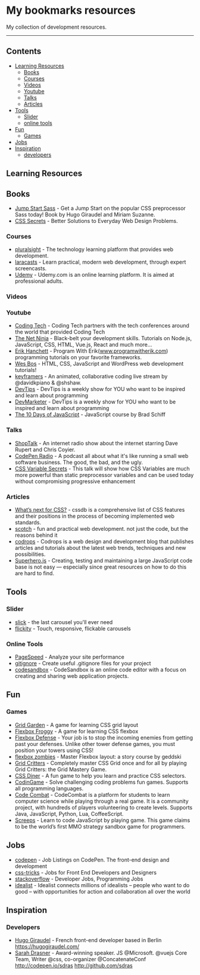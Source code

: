 # My bookmarks resources

My collection of development resources.

---

## Contents

- [Learning Resources](#learning-resources)
  - [Books](#books)
  - [Courses](#courses)
  - [Videos](#videos)
  - [Youtube](#youtube)
  - [Talks](#talks)
  - [Articles](#articles)
- [Tools](#tools)
  - [Slider](#slider)
  - [online tools](#online-tools)
- [Fun](#fun)
  - [Games](#games)
- [Jobs](#jobs)
- [Inspiration](#inspiration)
  - [developers](#developers)

## Learning Resources

## Books

- [Jump Start Sass](https://www.sitepoint.com/premium/books/jump-start-sass) - Get a Jump Start on the popular CSS preprocessor Sass today! Book by Hugo Giraudel and Miriam Suzanne.
- [CSS Secrets](https://www.goodreads.com/book/show/20830437-css-secrets) -  Better Solutions to Everyday Web Design Problems.

### Courses

- [pluralsight](https://www.pluralsight.com/) - The technology learning platform that provides web development.
- [laracasts](https://laracasts.com/) - Learn practical, modern web development, through expert screencasts.
- [Udemy](https://www.udemy.com/) - Udemy.com is an online learning platform. It is aimed at professional adults.

### Videos

### Youtube

- [Coding Tech](https://www.youtube.com/channel/UCtxCXg-UvSnTKPOzLH4wJaQ) - Coding Tech partners with the tech conferences around the world that provided Coding Tech
- [The Net Ninja](https://www.youtube.com/channel/UCW5YeuERMmlnqo4oq8vwUpg) - Black-belt your development skills. Tutorials on Node.js, JavaScript, CSS, HTML, Vue.js, React and much more...
- [Erik Hanchett](https://www.youtube.com/channel/UCshZ3rdoCLjDYuTR_RBubzw) - Program With Erik(www.programwitherik.com) programming tutorials on your favorite frameworks.
- [Wes Bos](https://www.youtube.com/user/wesbos) - HTML, CSS, JavaScript and WordPress web development tutorials!
- [keyframers](https://www.youtube.com/channel/UCtmYk7H-NNYLEe_LgBRYomA) - An animated, collaborative coding live stream by @davidkpiano & @shshaw.
- [DevTips](https://www.youtube.com/user/DevTipsForDesigners) - DevTips is a weekly show for YOU who want to be inspired and learn about programming
- [DevMarketer](https://www.youtube.com/channel/UC6kwT7-jjZHHF1s7vCfg2CA) - DevTips is a weekly show for YOU who want to be inspired and learn about programming
- [The 10 Days of JavaScript](https://www.youtube.com/watch?v=dc-2t26Vuhs&list=PLpcSpRrAaOaoIqHQddZOdbRrzr5dJtgSs) - JavaScript course by Brad Schiff

### Talks
- [ShopTalk](https://shoptalkshow.com/) - An internet radio show about the internet starring Dave Rupert and Chris Coyier.
- [CodePen Radio](https://blog.codepen.io/radio/) - A podcast all about what it's like running a small web software business. The good, the bad, and the ugly.
- [CSS Variable Secrets](https://www.youtube.com/watch?v=UQRSaG1hQ20) - This talk will show how CSS Variables are much more powerful than static preprocessor variables and can be used today without compromising progressive enhancement

### Articles
- [What’s next for CSS?](https://cssdb.org/) - cssdb is a comprehensive list of CSS features and their positions in the process of becoming implemented web standards.
- [scotch](https://scotch.io/) - fun and practical web development. not just the code, but the reasons behind it
- [codrops](https://tympanus.net/codrops/) - Codrops is a web design and development blog that publishes articles and tutorials about the latest web trends, techniques and new possibilities.
- [Superhero.js](http://superherojs.com/) - Creating, testing and maintaining a large JavaScript code base is not easy — especially since great resources on how to do this are hard to find.

## Tools

### Slider

- [slick](http://kenwheeler.github.io/slick/) - the last carousel you'll ever need
- [flickity](https://flickity.metafizzy.co/) - Touch, responsive, flickable carousels

### Online Tools
- [PageSpeed](https://developers.google.com/speed/) - Analyze your site performance
- [gitignore](https://www.gitignore.io/) - Create useful .gitignore files for your project
- [codesandbox](https://codesandbox.io/) - CodeSandbox is an online code editor with a focus on creating and sharing web application projects.

## Fun

### Games
- [Grid Garden](http://cssgridgarden.com/) - A game for learning CSS grid layout
- [Flexbox Froggy](https://flexboxfroggy.com/) - A game for learning CSS flexbox
- [Flexbox Defense](http://www.flexboxdefense.com/) - Your job is to stop the incoming enemies from getting past your defenses. Unlike other tower defense games, you must position your towers using CSS!
- [flexbox zombies](https://flexboxzombies.com/) - Master Flexbox layout: a story course by geddski
- [Grid Critters](http://www.gridcritters.com/) - Completely master CSS Grid once and for all by playing Grid Critters: the Grid Mastery Game.
- [CSS Diner](http://flukeout.github.io/) - A fun game to help you learn and practice CSS selectors.
- [CodinGame](https://www.codingame.com) - Solve challenging coding problems fun games. Supports all programming languages.
- [Code Combat](https://codecombat.com) - CodeCombat is a platform for students to learn computer science while playing through a real game. It is a community project, with hundreds of players volunteering to create levels. Supports Java, JavaScript, Python, Lua, CoffeeScript.
- [Screeps](https://screeps.com/) - Learn to code JavaScript by playing game. This game claims to be the world’s first MMO strategy sandbox game for programmers.

## Jobs

- [codepen](https://codepen.io/jobs/) - Job Listings on CodePen. The front-end design and development
- [css-tricks](https://css-tricks.com/jobs/) - Jobs for Front End Developers and Designers
- [stackoverflow](https://stackoverflow.com/jobs) - Developer Jobs, Programming Jobs
- [idealist](https://www.idealist.org) - Idealist connects millions of idealists – people who want to do good – with opportunities for action and collaboration all over the world

## Inspiration

### Developers

- [Hugo Giraudel](https://twitter.com/HugoGiraudel) - French front-end developer based in Berlin https://hugogiraudel.com/
- [Sarah Drasner](https://twitter.com/sarah_edo) - Award-winning speaker. JS @Microsoft. @vuejs Core Team, Writer @css, co-organizer @ConcatenateConf http://codepen.io/sdras  http://github.com/sdras
